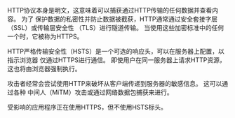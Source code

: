 HTTP协议本身是明文，这意味着可以捕获通过HTTP传输的任何数据并查看内容。 为了
保护数据的私密性并防止数据被截获，HTTP通常通过安全套接字层（SSL）或传输层安全性
（TLS）进行隧道传输。 当使用这些加密标准中的任何一个时，它被称为HTTPS。

HTTP严格传输安全性（HSTS）是一个可选的响应头，可以在服务器上配置，以指示浏览器
仅通过HTTPS进行通信。 即使用户在同一服务器上请求HTTP资源，这也将由浏览器强制执行。

攻击者经常会尝试使用HTTP来破坏从客户端传递到服务器的敏感信息。 这可以通过各种
中间人（MiTM）攻击或通过网络数据包捕获来进行。

受影响的应用程序正在使用HTTPS，但不使用HSTS标头。